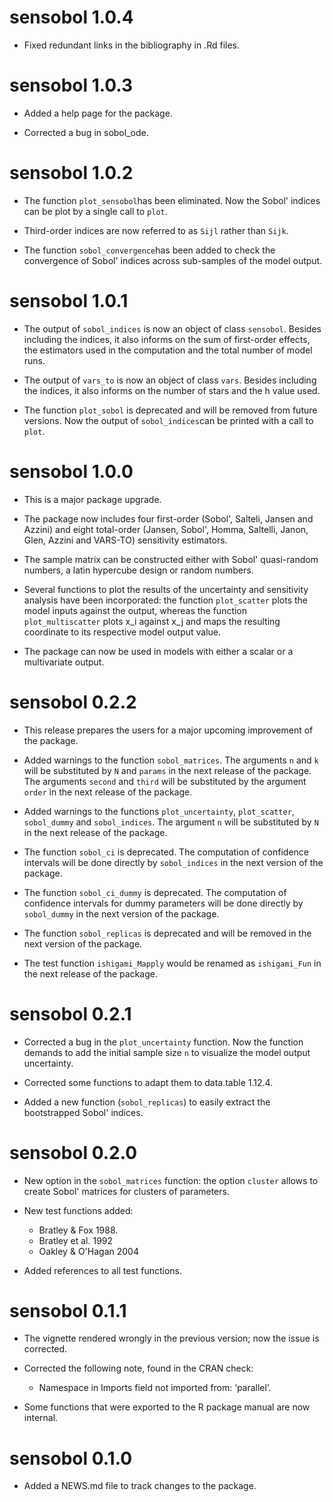 # sensobol 1.0.4

* Fixed redundant links in the bibliography in .Rd files.

# sensobol 1.0.3

* Added a help page for the package.

* Corrected a bug in sobol_ode.

# sensobol 1.0.2

* The function `plot_sensobol`has been eliminated. Now the Sobol' indices can be plot by a single call to `plot`.

* Third-order indices are now referred to as `Sijl` rather than `Sijk`.

* The function `sobol_convergence`has been added to check the convergence of
Sobol' indices across sub-samples of the model output.

# sensobol 1.0.1

* The output of `sobol_indices` is now an object of class `sensobol`. Besides including the indices, it also informs on the sum of first-order effects, the estimators used in the computation and the total number of model runs.

* The output of `vars_to` is now an object of class `vars`. Besides including the indices, it also informs on the number of stars and the h value used.

* The function `plot_sobol` is deprecated and will be removed from future versions. Now the output of `sobol_indices`can be printed with a call to `plot`.

# sensobol 1.0.0

* This is a major package upgrade.

* The package now includes four first-order (Sobol', Salteli, Jansen and Azzini) and eight total-order (Jansen, Sobol', Homma, Saltelli, Janon, Glen, Azzini and VARS-TO) sensitivity estimators.

* The sample matrix can be constructed either with Sobol' quasi-random numbers, a latin hypercube design or random numbers.

* Several functions to plot the results of the uncertainty and sensitivity analysis have been incorporated: the function `plot_scatter` plots the model inputs against the output, whereas the function `plot_multiscatter` plots x_i against x_j and maps the resulting coordinate to its respective model output value.

* The package can now be used in models with either a scalar or a multivariate output.

# sensobol 0.2.2

* This release prepares the users for a major upcoming improvement of the package.

* Added warnings to the function `sobol_matrices`. The arguments `n` and `k` will
be substituted by `N` and `params` in the next release of the package. The 
arguments `second` and `third` will be substituted by the argument `order` in the next
release of the package.

* Added warnings to the functions `plot_uncertainty`, `plot_scatter`, `sobol_dummy` and `sobol_indices`. The argument `n` will be substituted by `N` in the next release of the package. 

* The function `sobol_ci` is deprecated. The computation of confidence intervals
will be done directly by `sobol_indices` in the next version of the package.

* The function `sobol_ci_dummy` is deprecated. The computation of confidence intervals
for dummy parameters will be done directly by `sobol_dummy` in the next version of the package.

* The function `sobol_replicas` is deprecated and will be removed in the next version
of the package.

* The test function `ishigami_Mapply` would be renamed as `ishigami_Fun` in the next
release of the package.

# sensobol 0.2.1

* Corrected a bug in the `plot_uncertainty` function. Now the function
demands to add the initial sample size `n` to visualize the model output uncertainty.

* Corrected some functions to adapt them to data.table 1.12.4.

* Added a new function (`sobol_replicas`) to easily extract the bootstrapped Sobol' indices.

# sensobol 0.2.0

* New option in the `sobol_matrices` function: the option `cluster` allows to create Sobol' matrices for clusters of parameters.

* New test functions added: 
  - Bratley & Fox 1988.
  - Bratley et al. 1992
  - Oakley & O'Hagan 2004
  
* Added references to all test functions.

# sensobol 0.1.1

* The vignette rendered wrongly in the previous version;
now the issue is corrected.

* Corrected the following note, found in the CRAN check: 
  - Namespace in Imports field not imported from: ‘parallel’.
 
* Some functions that were exported to the R package manual 
are now internal.

# sensobol 0.1.0

* Added a NEWS.md file to track changes to the package.

